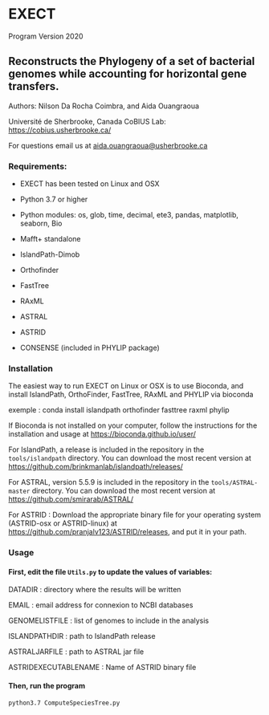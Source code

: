 # EXECT
Program Version 2020

Reconstructs the Phylogeny of a set of bacterial genomes while accounting for horizontal gene transfers.
----------------------------------------------------------------

Authors: Nilson Da Rocha Coimbra, and Aida Ouangraoua

Université de Sherbrooke, Canada
CoBIUS Lab:  https://cobius.usherbrooke.ca/

For questions email us at aida.ouangraoua@usherbrooke.ca

### Requirements:

- EXECT has been tested on Linux and OSX

- Python 3.7 or higher  

- Python modules: os, glob, time, decimal, ete3, pandas, matplotlib, seaborn, Bio

- Mafft+ standalone

- IslandPath-Dimob

- Orthofinder

- FastTree

- RAxML

- ASTRAL

- ASTRID

- CONSENSE (included in PHYLIP package)

### Installation

The easiest way to run EXECT on Linux or OSX is to use Bioconda, and
install IslandPath, OrthoFinder, FastTree, RAxML and PHYLIP via bioconda

exemple : conda install islandpath orthofinder fasttree raxml phylip

If Bioconda is not installed on your computer, follow the instructions
for the installation and usage at https://bioconda.github.io/user/

For IslandPath, a release is included in the repository in the
`tools/islandpath` directory. You can download the most recent
version at https://github.com/brinkmanlab/islandpath/releases/

For ASTRAL, version 5.5.9 is included in the repository in the
`tools/ASTRAL-master` directory. You can download the most recent
version at https://github.com/smirarab/ASTRAL/

For ASTRID : Download the appropriate binary file for your operating
system (ASTRID-osx or ASTRID-linux) at
https://github.com/pranjalv123/ASTRID/releases, and put it in your path.


### Usage

#### First, edit the file `Utils.py` to update the values of variables:

DATADIR : directory where the results will be written

EMAIL : email address for connexion to NCBI databases

GENOMELISTFILE : list of genomes to include in the analysis

ISLANDPATHDIR : path to IslandPath release

ASTRALJARFILE : path to ASTRAL jar file

ASTRIDEXECUTABLENAME : Name of ASTRID binary file

#### Then, run the program
```
python3.7 ComputeSpeciesTree.py

```

